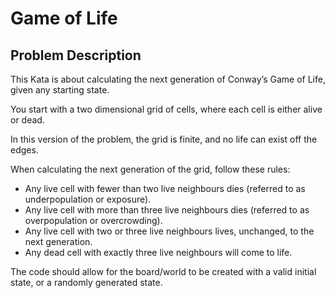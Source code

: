 # Game of Life

## Problem Description

This Kata is about calculating the next generation of Conway’s Game of Life, given any starting state.

You start with a two dimensional grid of cells, where each cell is either alive or dead. 

In this version of the problem, the grid is finite, and no life can exist off the edges.

When calculating the next generation of the grid, follow these rules:

* Any live cell with fewer than two live neighbours dies (referred to as underpopulation or exposure).
* Any live cell with more than three live neighbours dies (referred to as overpopulation or overcrowding).
* Any live cell with two or three live neighbours lives, unchanged, to the next generation.
* Any dead cell with exactly three live neighbours will come to life.

The code should allow for the board/world to be created with a valid initial state, or a randomly generated state.
